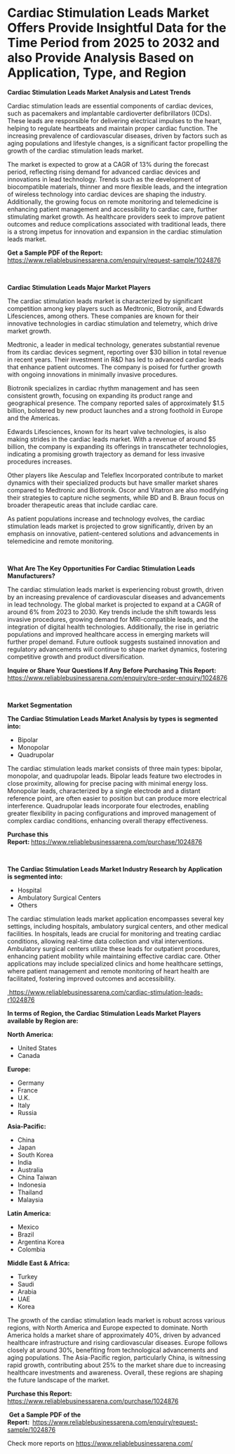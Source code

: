 <p><h1>Cardiac Stimulation Leads Market Offers Provide Insightful Data for the Time Period from 2025 to 2032 and also Provide Analysis Based on Application, Type, and Region</h1></p><p><strong>Cardiac Stimulation Leads Market Analysis and Latest Trends</strong></p>
<p><p>Cardiac stimulation leads are essential components of cardiac devices, such as pacemakers and implantable cardioverter defibrillators (ICDs). These leads are responsible for delivering electrical impulses to the heart, helping to regulate heartbeats and maintain proper cardiac function. The increasing prevalence of cardiovascular diseases, driven by factors such as aging populations and lifestyle changes, is a significant factor propelling the growth of the cardiac stimulation leads market.</p><p>The market is expected to grow at a CAGR of 13% during the forecast period, reflecting rising demand for advanced cardiac devices and innovations in lead technology. Trends such as the development of biocompatible materials, thinner and more flexible leads, and the integration of wireless technology into cardiac devices are shaping the industry. Additionally, the growing focus on remote monitoring and telemedicine is enhancing patient management and accessibility to cardiac care, further stimulating market growth. As healthcare providers seek to improve patient outcomes and reduce complications associated with traditional leads, there is a strong impetus for innovation and expansion in the cardiac stimulation leads market.</p></p>
<p><strong>Get a Sample PDF of the Report:&nbsp;</strong> <a href="https://www.reliablebusinessarena.com/enquiry/request-sample/1024876?utm_campaign=2116&utm_medium=2&utm_source=Github&utm_content=ia&utm_term=08032025&utm_id=cardiac-stimulation-leads">https://www.reliablebusinessarena.com/enquiry/request-sample/1024876</a></p>
<p>&nbsp;</p>
<p><strong>Cardiac Stimulation Leads Major Market Players</strong></p>
<p><p>The cardiac stimulation leads market is characterized by significant competition among key players such as Medtronic, Biotronik, and Edwards Lifesciences, among others. These companies are known for their innovative technologies in cardiac stimulation and telemetry, which drive market growth.</p><p>Medtronic, a leader in medical technology, generates substantial revenue from its cardiac devices segment, reporting over $30 billion in total revenue in recent years. Their investment in R&D has led to advanced cardiac leads that enhance patient outcomes. The company is poised for further growth with ongoing innovations in minimally invasive procedures.</p><p>Biotronik specializes in cardiac rhythm management and has seen consistent growth, focusing on expanding its product range and geographical presence. The company reported sales of approximately $1.5 billion, bolstered by new product launches and a strong foothold in Europe and the Americas.</p><p>Edwards Lifesciences, known for its heart valve technologies, is also making strides in the cardiac leads market. With a revenue of around $5 billion, the company is expanding its offerings in transcatheter technologies, indicating a promising growth trajectory as demand for less invasive procedures increases.</p><p>Other players like Aesculap and Teleflex Incorporated contribute to market dynamics with their specialized products but have smaller market shares compared to Medtronic and Biotronik. Oscor and Vitatron are also modifying their strategies to capture niche segments, while BD and B. Braun focus on broader therapeutic areas that include cardiac care.</p><p>As patient populations increase and technology evolves, the cardiac stimulation leads market is projected to grow significantly, driven by an emphasis on innovative, patient-centered solutions and advancements in telemedicine and remote monitoring.</p></p>
<p>&nbsp;</p>
<p><strong>What Are The Key Opportunities For Cardiac Stimulation Leads Manufacturers?</strong></p>
<p><p>The cardiac stimulation leads market is experiencing robust growth, driven by an increasing prevalence of cardiovascular diseases and advancements in lead technology. The global market is projected to expand at a CAGR of around 6% from 2023 to 2030. Key trends include the shift towards less invasive procedures, growing demand for MRI-compatible leads, and the integration of digital health technologies. Additionally, the rise in geriatric populations and improved healthcare access in emerging markets will further propel demand. Future outlook suggests sustained innovation and regulatory advancements will continue to shape market dynamics, fostering competitive growth and product diversification.</p></p>
<p><strong>Inquire or Share Your Questions If Any Before Purchasing This Report:</strong> <a href="https://www.reliablebusinessarena.com/enquiry/pre-order-enquiry/1024876?utm_campaign=2116&utm_medium=2&utm_source=Github&utm_content=ia&utm_term=08032025&utm_id=cardiac-stimulation-leads">https://www.reliablebusinessarena.com/enquiry/pre-order-enquiry/1024876</a></p>
<p>&nbsp;</p>
<p><strong>Market Segmentation</strong></p>
<p><strong>The Cardiac Stimulation Leads Market Analysis by types is segmented into:</strong></p>
<p><ul><li>Bipolar</li><li>Monopolar</li><li>Quadrupolar</li></ul></p>
<p><p>The cardiac stimulation leads market consists of three main types: bipolar, monopolar, and quadrupolar leads. Bipolar leads feature two electrodes in close proximity, allowing for precise pacing with minimal energy loss. Monopolar leads, characterized by a single electrode and a distant reference point, are often easier to position but can produce more electrical interference. Quadrupolar leads incorporate four electrodes, enabling greater flexibility in pacing configurations and improved management of complex cardiac conditions, enhancing overall therapy effectiveness.</p></p>
<p><strong>Purchase this Report:&nbsp;</strong><a href="https://www.reliablebusinessarena.com/purchase/1024876?utm_campaign=2116&utm_medium=2&utm_source=Github&utm_content=ia&utm_term=08032025&utm_id=cardiac-stimulation-leads">https://www.reliablebusinessarena.com/purchase/1024876</a></p>
<p>&nbsp;</p>
<p><strong>The Cardiac Stimulation Leads Market Industry Research by Application is segmented into:</strong></p>
<p><ul><li>Hospital</li><li>Ambulatory Surgical Centers</li><li>Others</li></ul></p>
<p><p>The cardiac stimulation leads market application encompasses several key settings, including hospitals, ambulatory surgical centers, and other medical facilities. In hospitals, leads are crucial for monitoring and treating cardiac conditions, allowing real-time data collection and vital interventions. Ambulatory surgical centers utilize these leads for outpatient procedures, enhancing patient mobility while maintaining effective cardiac care. Other applications may include specialized clinics and home healthcare settings, where patient management and remote monitoring of heart health are facilitated, fostering improved outcomes and accessibility.</p></p>
<p><a href="https://www.reliablebusinessarena.com/cardiac-stimulation-leads-r1024876?utm_campaign=2116&utm_medium=2&utm_source=Github&utm_content=ia&utm_term=08032025&utm_id=cardiac-stimulation-leads">&nbsp;https://www.reliablebusinessarena.com/cardiac-stimulation-leads-r1024876</a></p>
<p><strong>In terms of Region, the Cardiac Stimulation Leads Market Players available by Region are:</strong></p>
<p>
    <p> <strong> North America: </strong>
        <ul>
            <li>United States</li>
            <li>Canada</li>
        </ul>
        </p> 
    <p> <strong> Europe: </strong>
        <ul>
            <li>Germany</li>
            <li>France</li>
            <li>U.K.</li>
            <li>Italy</li>
            <li>Russia</li>
        </ul>
        </p> 
    <p> <strong> Asia-Pacific: </strong>
        <ul>
            <li>China</li>
            <li>Japan</li>
            <li>South Korea</li>
            <li>India</li>
            <li>Australia</li>
            <li>China Taiwan</li>
            <li>Indonesia</li>
            <li>Thailand</li>
            <li>Malaysia</li>
        </ul>
        </p> 
    <p> <strong> Latin America: </strong>
        <ul>
            <li>Mexico</li>
            <li>Brazil</li>
            <li>Argentina Korea</li>
            <li>Colombia</li>
        </ul>
        </p> 
    <p> <strong> Middle East & Africa: </strong>
        <ul>
            <li>Turkey</li>
            <li>Saudi</li>
            <li>Arabia</li>
            <li>UAE</li>
            <li>Korea</li>
        </ul>
    </p>
    </p>
<p><p>The growth of the cardiac stimulation leads market is robust across various regions, with North America and Europe expected to dominate. North America holds a market share of approximately 40%, driven by advanced healthcare infrastructure and rising cardiovascular diseases. Europe follows closely at around 30%, benefiting from technological advancements and aging populations. The Asia-Pacific region, particularly China, is witnessing rapid growth, contributing about 25% to the market share due to increasing healthcare investments and awareness. Overall, these regions are shaping the future landscape of the market.</p></p>
<p><strong>Purchase this Report: </strong><a href="https://www.reliablebusinessarena.com/purchase/1024876?utm_campaign=2116&utm_medium=2&utm_source=Github&utm_content=ia&utm_term=08032025&utm_id=cardiac-stimulation-leads">https://www.reliablebusinessarena.com/purchase/1024876</a></p>
<p>&nbsp;<strong>Get a Sample PDF of the Report:&nbsp;&nbsp;</strong><a href="https://www.reliablebusinessarena.com/enquiry/request-sample/1024876?utm_campaign=2116&utm_medium=2&utm_source=Github&utm_content=ia&utm_term=08032025&utm_id=cardiac-stimulation-leads">https://www.reliablebusinessarena.com/enquiry/request-sample/1024876</a></p>
<p><strong></strong></p>
<p>Check more reports on <a href="https://www.reliablebusinessarena.com/?utm_campaign=2116&utm_medium=2&utm_source=Github&utm_content=ia&utm_term=08032025&utm_id=cardiac-stimulation-leads">https://www.reliablebusinessarena.com/</a></p>